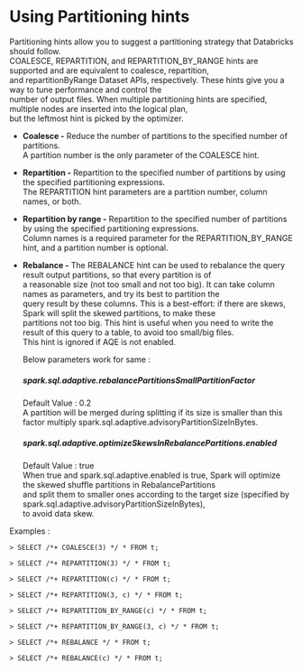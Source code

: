 # Using Partitioning hints
Partitioning hints allow you to suggest a partitioning strategy that Databricks should follow.  
COALESCE, REPARTITION, and REPARTITION_BY_RANGE hints are supported and are equivalent to coalesce, repartition,  
and repartitionByRange Dataset APIs, respectively. These hints give you a way to tune performance and control the  
number of output files. When multiple partitioning hints are specified, multiple nodes are inserted into the logical plan,  
but the leftmost hint is picked by the optimizer.

- __Coalesce -__ Reduce the number of partitions to the specified number of partitions.  
 A partition number is the only parameter of the COALESCE hint.

- __Repartition -__ Repartition to the specified number of partitions by using the specified partitioning expressions.  
 The REPARTITION hint parameters are a partition number, column names, or both.

- __Repartition by range -__ Repartition to the specified number of partitions by using the specified partitioning expressions.  
 Column names is a required parameter for the REPARTITION_BY_RANGE hint, and a partition number is optional.

- __Rebalance -__ The REBALANCE hint can be used to rebalance the query result output partitions, so that every partition is of  
 a reasonable size (not too small and not too big). It can take column names as parameters, and try its best to partition the  
 query result by these columns. This is a best-effort: if there are skews, Spark will split the skewed partitions, to make these  
 partitions not too big. This hint is useful when you need to write the result of this query to a table, to avoid too small/big files.  
 This hint is ignored if AQE is not enabled.
 
  Below parameters work for same :  
  ##### spark.sql.adaptive.rebalancePartitionsSmallPartitionFactor	
  Default Value : 0.2    
  A partition will be merged during splitting if its size is smaller than this factor multiply spark.sql.adaptive.advisoryPartitionSizeInBytes.
  
  ##### spark.sql.adaptive.optimizeSkewsInRebalancePartitions.enabled	
  Default Value : true  
  When true and spark.sql.adaptive.enabled is true, Spark will optimize the skewed shuffle partitions in RebalancePartitions  
  and split them to smaller ones according to the target size (specified by spark.sql.adaptive.advisoryPartitionSizeInBytes),  
  to avoid data skew.

Examples : 
```
> SELECT /*+ COALESCE(3) */ * FROM t;

> SELECT /*+ REPARTITION(3) */ * FROM t;

> SELECT /*+ REPARTITION(c) */ * FROM t;

> SELECT /*+ REPARTITION(3, c) */ * FROM t;

> SELECT /*+ REPARTITION_BY_RANGE(c) */ * FROM t;

> SELECT /*+ REPARTITION_BY_RANGE(3, c) */ * FROM t;

> SELECT /*+ REBALANCE */ * FROM t;

> SELECT /*+ REBALANCE(c) */ * FROM t;
```